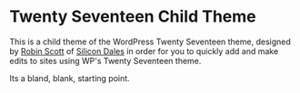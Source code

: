 # Twenty Seventeen Child Theme
This is a child theme of the WordPress Twenty Seventeen theme, designed by <a href="https://robinjescott.com/">Robin Scott</a> of <a href="https://silicondales.com/">Silicon Dales</a> in order for you to quickly add and make edits to sites using WP's Twenty Seventeen theme.

Its a bland, blank, starting point.